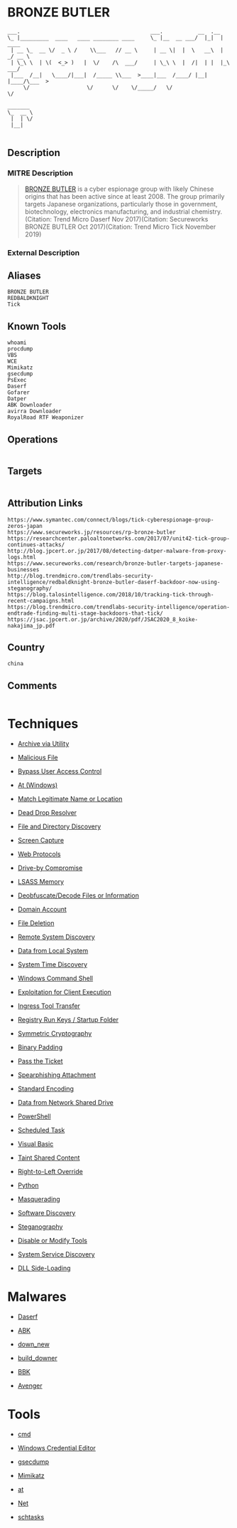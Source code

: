 
# BRONZE BUTLER

```
___.                                         ___.           __  .__          
\_ |_________  ____   ____ ________ ____     \_ |__  __ ___/  |_|  |   ____  
 | __ \_  __ \/  _ \ /    \\___   // __ \     | __ \|  |  \   __\  | _/ __ \ 
 | \_\ \  | \(  <_> )   |  \/    /\  ___/     | \_\ \  |  /|  | |  |_\  ___/ 
 |___  /__|   \____/|___|  /_____ \\___  >____|___  /____/ |__| |____/\___  >
     \/                  \/      \/    \/_____/   \/                      \/ 
        
_______ 
\_  __ \
 |  | \/
 |__|   
        

```

## Description

### MITRE Description

> [BRONZE BUTLER](https://attack.mitre.org/groups/G0060) is a cyber espionage group with likely Chinese origins that has been active since at least 2008. The group primarily targets Japanese organizations, particularly those in government, biotechnology, electronics manufacturing, and industrial chemistry.(Citation: Trend Micro Daserf Nov 2017)(Citation: Secureworks BRONZE BUTLER Oct 2017)(Citation: Trend Micro Tick November 2019)

### External Description

> 

## Aliases

```
BRONZE BUTLER
REDBALDKNIGHT
Tick
```

## Known Tools

```
whoami
procdump
VBS
WCE
Mimikatz
gsecdump
PsExec
Daserf
Gofarer
Datper
ABK Downloader
avirra Downloader
RoyalRoad RTF Weaponizer
```

## Operations

```

```

## Targets

```

```

## Attribution Links

```
https://www.symantec.com/connect/blogs/tick-cyberespionage-group-zeros-japan
https://www.secureworks.jp/resources/rp-bronze-butler
https://researchcenter.paloaltonetworks.com/2017/07/unit42-tick-group-continues-attacks/
http://blog.jpcert.or.jp/2017/08/detecting-datper-malware-from-proxy-logs.html
https://www.secureworks.com/research/bronze-butler-targets-japanese-businesses
http://blog.trendmicro.com/trendlabs-security-intelligence/redbaldknight-bronze-butler-daserf-backdoor-now-using-steganography/
https://blog.talosintelligence.com/2018/10/tracking-tick-through-recent-campaigns.html
https://blog.trendmicro.com/trendlabs-security-intelligence/operation-endtrade-finding-multi-stage-backdoors-that-tick/
https://jsac.jpcert.or.jp/archive/2020/pdf/JSAC2020_8_koike-nakajima_jp.pdf
```

## Country

```
china
```

## Comments

```

```

# Techniques


* [Archive via Utility](../techniques/Archive-via-Utility.md)

* [Malicious File](../techniques/Malicious-File.md)
    
* [Bypass User Access Control](../techniques/Bypass-User-Access-Control.md)
    
* [At (Windows)](../techniques/At-(Windows).md)
    
* [Match Legitimate Name or Location](../techniques/Match-Legitimate-Name-or-Location.md)
    
* [Dead Drop Resolver](../techniques/Dead-Drop-Resolver.md)
    
* [File and Directory Discovery](../techniques/File-and-Directory-Discovery.md)
    
* [Screen Capture](../techniques/Screen-Capture.md)
    
* [Web Protocols](../techniques/Web-Protocols.md)
    
* [Drive-by Compromise](../techniques/Drive-by-Compromise.md)
    
* [LSASS Memory](../techniques/LSASS-Memory.md)
    
* [Deobfuscate/Decode Files or Information](../techniques/Deobfuscate-Decode-Files-or-Information.md)
    
* [Domain Account](../techniques/Domain-Account.md)
    
* [File Deletion](../techniques/File-Deletion.md)
    
* [Remote System Discovery](../techniques/Remote-System-Discovery.md)
    
* [Data from Local System](../techniques/Data-from-Local-System.md)
    
* [System Time Discovery](../techniques/System-Time-Discovery.md)
    
* [Windows Command Shell](../techniques/Windows-Command-Shell.md)
    
* [Exploitation for Client Execution](../techniques/Exploitation-for-Client-Execution.md)
    
* [Ingress Tool Transfer](../techniques/Ingress-Tool-Transfer.md)
    
* [Registry Run Keys / Startup Folder](../techniques/Registry-Run-Keys---Startup-Folder.md)
    
* [Symmetric Cryptography](../techniques/Symmetric-Cryptography.md)
    
* [Binary Padding](../techniques/Binary-Padding.md)
    
* [Pass the Ticket](../techniques/Pass-the-Ticket.md)
    
* [Spearphishing Attachment](../techniques/Spearphishing-Attachment.md)
    
* [Standard Encoding](../techniques/Standard-Encoding.md)
    
* [Data from Network Shared Drive](../techniques/Data-from-Network-Shared-Drive.md)
    
* [PowerShell](../techniques/PowerShell.md)
    
* [Scheduled Task](../techniques/Scheduled-Task.md)
    
* [Visual Basic](../techniques/Visual-Basic.md)
    
* [Taint Shared Content](../techniques/Taint-Shared-Content.md)
    
* [Right-to-Left Override](../techniques/Right-to-Left-Override.md)
    
* [Python](../techniques/Python.md)
    
* [Masquerading](../techniques/Masquerading.md)
    
* [Software Discovery](../techniques/Software-Discovery.md)
    
* [Steganography](../techniques/Steganography.md)
    
* [Disable or Modify Tools](../techniques/Disable-or-Modify-Tools.md)
    
* [System Service Discovery](../techniques/System-Service-Discovery.md)
    
* [DLL Side-Loading](../techniques/DLL-Side-Loading.md)
    

# Malwares


* [Daserf](../malwares/Daserf.md)

* [ABK](../malwares/ABK.md)
    
* [down_new](../malwares/down_new.md)
    
* [build_downer](../malwares/build_downer.md)
    
* [BBK](../malwares/BBK.md)
    
* [Avenger](../malwares/Avenger.md)
    

# Tools


* [cmd](../tools/cmd.md)

* [Windows Credential Editor](../tools/Windows-Credential-Editor.md)
    
* [gsecdump](../tools/gsecdump.md)
    
* [Mimikatz](../tools/Mimikatz.md)
    
* [at](../tools/at.md)
    
* [Net](../tools/Net.md)
    
* [schtasks](../tools/schtasks.md)
    
